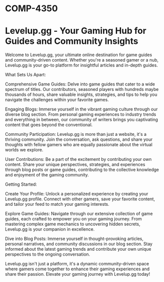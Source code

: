 # COMP-4350
# Levelup.gg - Your Gaming Hub for Guides and Community Insights
Welcome to Levelup.gg, your ultimate online destination for game guides and community-driven content. Whether you're a seasoned gamer or a nub, Levelup.gg is your go-to platform for insightful articles and in-depth guides.

What Sets Us Apart:

Comprehensive Game Guides: Delve into game guides that cater to a wide spectrum of titles. Our contributors, seasoned players with hundreds maybe thousands of hours, share valuable insights, strategies, and tips to help you navigate the challenges within your favorite games.

Engaging Blogs: Immerse yourself in the vibrant gaming culture through our diverse blog section. From personal gaming experiences to industry trends and everything in between, our community of writers brings you captivating content that goes beyond the conventional.

Community Participation: Levelup.gg is more than just a website, it's a thriving community. Join the conversation, ask questions, and share your thoughts with fellow gamers who are equally passionate about the virtual worlds we explore.

User Contributions: Be a part of the excitement by contributing your own content. Share your unique perspectives, strategies, and experiences through blog posts or game guides, contributing to the collective knowledge and enjoyment of the gaming community.

Getting Started:

Create Your Profile: Unlock a personalized experience by creating your Levelup.gg profile. Connect with other gamers, save your favorite content, and tailor your feed to match your gaming interests.

Explore Game Guides: Navigate through our extensive collection of game guides, each crafted to empower you on your gaming journey. From mastering complex game mechanics to uncovering hidden secrets, Levelup.gg is your companion in excellence.

Dive into Blog Posts: Immerse yourself in thought-provoking articles, personal narratives, and community discussions in our blog section. Stay informed about the latest gaming trends and contribute your own unique perspectives to the ongoing conversation.

Levelup.gg isn't just a platform, it's a dynamic community-driven space where gamers come together to enhance their gaming experiences and share their passion. Elevate your gaming journey with Levelup.gg today!
